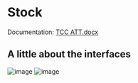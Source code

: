 # Stock

Documentation: [TCC ATT.docx](https://github.com/user-attachments/files/15963175/TCC.ATT.docx)

## A little about the interfaces

![image](https://github.com/Dmuniiz/TCC/assets/167584293/a9be8f83-fc65-49cb-ae17-7e97b83aba62)
![image](https://github.com/Dmuniiz/TCC/assets/167584293/aca1e023-4961-4f2c-841a-8ed8c6878f11)
